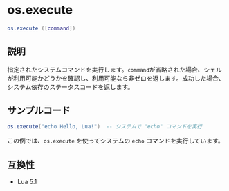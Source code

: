 # os.execute

```lua
os.execute ([command])
```

## 説明

指定されたシステムコマンドを実行します。`command`が省略された場合、シェルが利用可能かどうかを確認し、利用可能なら非ゼロを返します。成功した場合、システム依存のステータスコードを返します。

## サンプルコード

```lua
os.execute("echo Hello, Lua!")  -- システムで "echo" コマンドを実行
```

この例では、`os.execute` を使ってシステムの `echo` コマンドを実行しています。

## 互換性

- Lua 5.1
